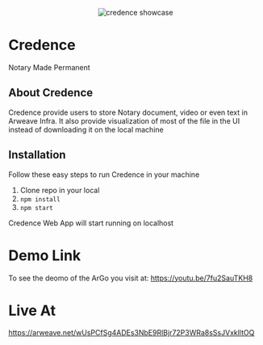 <p align="center">
	<img src="https://github.com/rekpero/Credence/blob/master/credence.png" alt="credence showcase">
</p>


# Credence

Notary Made Permanent
## About Credence

Credence provide users to store Notary document, video or even text in Arweave Infra. It also provide visualization of most of the file in the UI instead of downloading it on the local machine

## Installation
Follow these easy steps to run Credence in your machine

 1. Clone repo in your local
 2. ```npm install```
3. ```npm start```

Credence Web App will start running on localhost

# Demo Link
To see the deomo of the ArGo you visit at:
https://youtu.be/7fu2SauTKH8

# Live At
https://arweave.net/wUsPCfSg4ADEs3NbE9RlBjr72P3WRa8sSsJVxklltOQ

